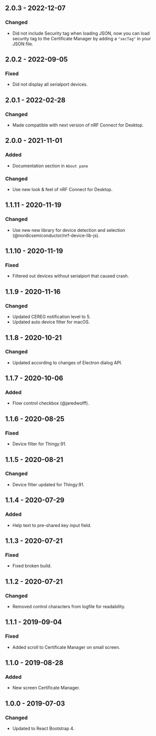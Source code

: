 ## 2.0.3 - 2022-12-07

### Changed

-   Did not include Security tag when loading JSON, now you can load security
    tag to the Certificate Manager by adding a `"secTag"` in your JSON file.

## 2.0.2 - 2022-09-05

### Fixed

-   Did not display all serialport devices.

## 2.0.1 - 2022-02-28

### Changed

-   Made compatible with next version of nRF Connect for Desktop.

## 2.0.0 - 2021-11-01

### Added

-   Documentation section in `About pane`

### Changed

-   Use new look & feel of nRF Connect for Desktop.

## 1.1.11 - 2020-11-19

### Changed

-   Use new new library for device detection and selection
    (@nordicsemiconductor/nrf-device-lib-js).

## 1.1.10 - 2020-11-19

### Fixed

-   Filtered out devices without serialport that caused crash.

## 1.1.9 - 2020-11-16

### Changed

-   Updated CEREG notification level to 5.
-   Updated auto device filter for macOS.

## 1.1.8 - 2020-10-21

### Changed

-   Updated according to changes of Electron dialog API.

## 1.1.7 - 2020-10-06

### Added

-   Flow control checkbox (@jaredwolff).

## 1.1.6 - 2020-08-25

### Fixed

-   Device filter for Thingy:91.

## 1.1.5 - 2020-08-21

### Changed

-   Device filter updated for Thingy:91.

## 1.1.4 - 2020-07-29

### Added

-   Help text to pre-shared key input field.

## 1.1.3 - 2020-07-21

### Fixed

-   Fixed broken build.

## 1.1.2 - 2020-07-21

### Changed

-   Removed control characters from logfile for readability.

## 1.1.1 - 2019-09-04

### Fixed

-   Added scroll to Certificate Manager on small screen.

## 1.1.0 - 2019-08-28

### Added

-   New screen Certificate Manager.

## 1.0.0 - 2019-07-03

### Changed

-   Updated to React Bootstrap 4.
